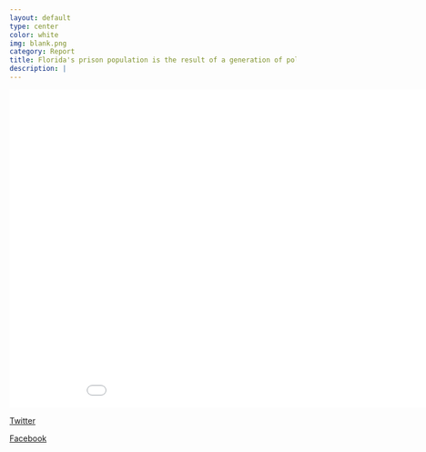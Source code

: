 ```yaml
---
layout: default
type: center
color: white
img: blank.png
category: Report
title: Florida's prison population is the result of a generation of policy decisions - some with unintended consequences.
description: |
---
```


<iframe id="history" src="DataVisualizations/intotimer.html" height='560' width='960' frameborder='0' scrolling='no'></iframe>

<!-- Twitter -->
<a href="http://twitter.com/home?status=https://accountablejustice.github.io/report/#history" title="Share on Twitter" target="_blank" class="btn btn-twitter"><i class="fa fa-twitter"></i> Twitter</a>
 <!-- Facebook -->
<a href="https://www.facebook.com/sharer/sharer.php?u=https://accountablejustice.github.io/report/#history" title="Share on Facebook" target="_blank" class="btn btn-facebook"><i class="fa fa-facebook"></i> Facebook</a>
